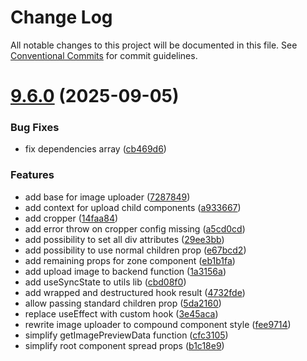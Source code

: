 # Change Log

All notable changes to this project will be documented in this file. See
[Conventional Commits](https://conventionalcommits.org) for commit guidelines.

# [9.6.0](https://github.com/leancodepl/js_corelibrary/compare/v9.5.3...v9.6.0) (2025-09-05)

### Bug Fixes

- fix dependencies array
  ([cb469d6](https://github.com/leancodepl/js_corelibrary/commit/cb469d6ef7f15bd57f7a568ebcda882ac6e35f75))

### Features

- add base for image uploader
  ([7287849](https://github.com/leancodepl/js_corelibrary/commit/728784914a145853afb57b3bd71bf144999c2991))
- add context for upload child components
  ([a933667](https://github.com/leancodepl/js_corelibrary/commit/a933667b4f4390884626566c7fe969340af4d0ed))
- add cropper ([14faa84](https://github.com/leancodepl/js_corelibrary/commit/14faa848c8efd86ba6c31d80567a6bdd59f59afc))
- add error throw on cropper config missing
  ([a5cd0cd](https://github.com/leancodepl/js_corelibrary/commit/a5cd0cdbcd2f20ccb28dce40eed1fe6b0d929521))
- add possibility to set all div attributes
  ([29ee3bb](https://github.com/leancodepl/js_corelibrary/commit/29ee3bb484a405204331dd493ff46e016f4347a4))
- add possibility to use normal children prop
  ([e67bcd2](https://github.com/leancodepl/js_corelibrary/commit/e67bcd25d45a2c30c37f1d890d877fc935a60288))
- add remaining props for zone component
  ([eb1b1fa](https://github.com/leancodepl/js_corelibrary/commit/eb1b1fa511885ee1cbdd6ab4e96e10cc6172142e))
- add upload image to backend function
  ([1a3156a](https://github.com/leancodepl/js_corelibrary/commit/1a3156a25f9706910d034324648766c347693ae8))
- add useSyncState to utils lib
  ([cbd08f0](https://github.com/leancodepl/js_corelibrary/commit/cbd08f039678484d52d1156ceb1552b7acd40c47))
- add wrapped and destructured hook result
  ([4732fde](https://github.com/leancodepl/js_corelibrary/commit/4732fde0677ead67eda365ba7ad4a09e743808ff))
- allow passing standard children prop
  ([5da2160](https://github.com/leancodepl/js_corelibrary/commit/5da2160ab8e19a4ff44c0ae8f52d4965e86a8142))
- replace useEffect with custom hook
  ([3e45aca](https://github.com/leancodepl/js_corelibrary/commit/3e45aca9f96979baf647ee571d9444eb223b8af7))
- rewrite image uploader to compound component style
  ([fee9714](https://github.com/leancodepl/js_corelibrary/commit/fee9714691f3544a9eb5876fd0944071d3121d20))
- simplify getImagePreviewData function
  ([cfc3105](https://github.com/leancodepl/js_corelibrary/commit/cfc31056b922f12eebd3b1f471f84833395e6e73))
- simplify root component spread props
  ([b1c18e9](https://github.com/leancodepl/js_corelibrary/commit/b1c18e92ead329708ef61e3e899732d964d03557))
